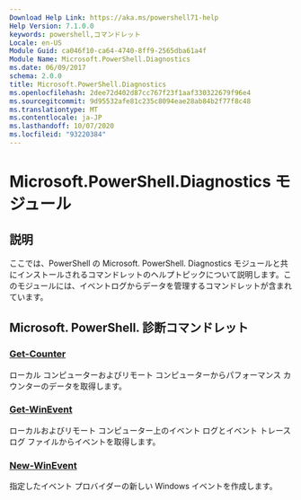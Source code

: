 ```yaml
---
Download Help Link: https://aka.ms/powershell71-help
Help Version: 7.1.0.0
keywords: powershell,コマンドレット
Locale: en-US
Module Guid: ca046f10-ca64-4740-8ff9-2565dba61a4f
Module Name: Microsoft.PowerShell.Diagnostics
ms.date: 06/09/2017
schema: 2.0.0
title: Microsoft.PowerShell.Diagnostics
ms.openlocfilehash: 2dee72d402d87cc767f23f1aaf330322679f96e4
ms.sourcegitcommit: 9d95532afe81c235c8094eae28ab84b2f77f8c48
ms.translationtype: MT
ms.contentlocale: ja-JP
ms.lasthandoff: 10/07/2020
ms.locfileid: "93220384"
---
```

# Microsoft.PowerShell.Diagnostics モジュール

## 説明

ここでは、PowerShell の Microsoft. PowerShell. Diagnostics モジュールと共にインストールされるコマンドレットのヘルプトピックについて説明します。このモジュールには、イベントログからデータを管理するコマンドレットが含まれています。

## Microsoft. PowerShell. 診断コマンドレット

### [Get-Counter](Get-Counter.md)
ローカル コンピューターおよびリモート コンピューターからパフォーマンス カウンターのデータを取得します。

### [Get-WinEvent](Get-WinEvent.md)
ローカルおよびリモート コンピューター上のイベント ログとイベント トレース ログ ファイルからイベントを取得します。

### [New-WinEvent](New-WinEvent.md)
指定したイベント プロバイダーの新しい Windows イベントを作成します。

